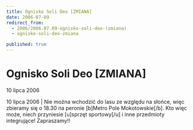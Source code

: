 ```yaml
---
title: Ognisko Soli Deo [ZMIANA]
date: 2006-07-09
redirect_from: 
  - 2006/2006.07.09-ognisko-soli-deo-(zmiana)
  - ognisko-soli-deo-zmiana

published: true
---
```




# Ognisko Soli Deo [ZMIANA]

<time>10 lipca 2006</time>

10 lipca 2006 | Nie można wchodzić do lasu ze względu na słońce, więc zbieramy się o 18.30 na peronie [b]Metro Pole Mokotowskie[/b]. Kto więc może, niech przyniesie [u]sprzęt sportowy[/u] i inne przedmioty integrujące! Zapraszamy!!

<!--CONTENT FROM OLD SERVER (jos before 2013): 10 lipca 2006 | Nie można wchodzić do lasu ze względu na słońce, więc zbieramy się o 18.30 na peronie [b]Metro Pole Mokotowskie[/b]. Kto więc może, niech przyniesie [u]sprzęt sportowy[/u] i inne przedmioty integrujące! Zapraszamy!!
-->

<!--{{json:{"created_date":"2006-07-09 10:13:37","publish_down":"0000-00-00 00:00:00","id":"352"}}}-->